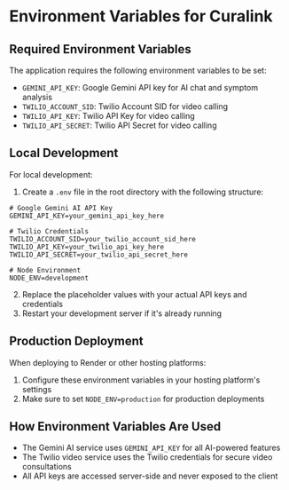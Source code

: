 # Environment Variables for Curalink

## Required Environment Variables

The application requires the following environment variables to be set:

- `GEMINI_API_KEY`: Google Gemini API key for AI chat and symptom analysis
- `TWILIO_ACCOUNT_SID`: Twilio Account SID for video calling
- `TWILIO_API_KEY`: Twilio API Key for video calling
- `TWILIO_API_SECRET`: Twilio API Secret for video calling

## Local Development

For local development:

1. Create a `.env` file in the root directory with the following structure:

```
# Google Gemini AI API Key
GEMINI_API_KEY=your_gemini_api_key_here

# Twilio Credentials
TWILIO_ACCOUNT_SID=your_twilio_account_sid_here
TWILIO_API_KEY=your_twilio_api_key_here
TWILIO_API_SECRET=your_twilio_api_secret_here

# Node Environment
NODE_ENV=development
```

2. Replace the placeholder values with your actual API keys and credentials
3. Restart your development server if it's already running

## Production Deployment

When deploying to Render or other hosting platforms:

1. Configure these environment variables in your hosting platform's settings
2. Make sure to set `NODE_ENV=production` for production deployments

## How Environment Variables Are Used

- The Gemini AI service uses `GEMINI_API_KEY` for all AI-powered features
- The Twilio video service uses the Twilio credentials for secure video consultations
- All API keys are accessed server-side and never exposed to the client
